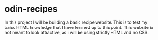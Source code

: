 # odin-recipes
In this project I will be building a basic recipe website. This is to test my baisc HTML knowledge that I have learned up to this point. This website is not meant to look attractive, as i will be using strictly HTML and no CSS.

